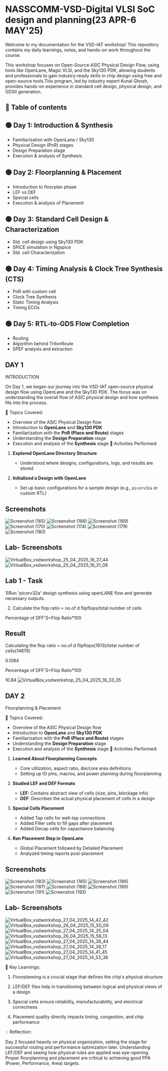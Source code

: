 # NASSCOMM-VSD-Digital VLSI SoC design and planning(23 APR-6 MAY'25)

Welcome to my documentation for the VSD-IAT workshop! This repository contains my daily learnings, notes, and hands-on work throughout the course.

This workshop focuses on Open-Source ASIC Physical Design Flow, using tools like OpenLane, Magic VLSI, and the Sky130 PDK, allowing students and professionals to gain industry-ready skills in chip design using free and open-source tools.This program, led by industry expert Kunal Ghosh, provides hands-on experience in standard cell design, physical design, and GDSII generation.


## 📖 Table of contents

## 🟢 Day 1: Introduction & Synthesis

- Familiarization with OpenLane / Sky130  
- Physical Design (PnR) stages  
- Design Preparation stage  
- Execution & analysis of Synthesis  


## 🟢 Day 2: Floorplanning & Placement

- Introduction to floorplan phase  
- LEF vs DEF  
- Special cells  
- Execution & analysis of Placement  


## 🟢 Day 3: Standard Cell Design & Characterization

- Std. cell design using Sky130 PDK  
- SPICE simulation in Ngspice  
- Std. cell Characterization  


## 🟢 Day 4: Timing Analysis & Clock Tree Synthesis (CTS)

- PnR with custom cell  
- Clock Tree Synthesis  
- Static Timing Analysis  
- Timing ECOs  


## 🟢 Day 5: RTL-to-GDS Flow Completion

- Routing  
- Algorithm behind TritonRoute  
- SPEF analysis and extraction  

## DAY 1
INTRODUCTION

 On Day 1, we began our journey into the VSD-IAT open-source   physical design flow using OpenLane and the Sky130 PDK. The focus was on understanding the overall flow of ASIC physical design and how synthesis fits into the process.

📘 Topics Covered:

- Overview of the ASIC Physical Design flow
- Introduction to **OpenLane** and **Sky130 PDK**
- Familiarization with the **PnR (Place and Route)** stages
- Understanding the **Design Preparation** stage
- Execution and analysis of the **Synthesis** stage
🔧 Activities Performed:

1. **Explored OpenLane Directory Structure**  
   - Understood where designs, configurations, logs, and results are stored

2. **Initialized a Design with OpenLane**  
   - Set up basic configurations for a sample design (e.g., `picorv32a` or custom RTL)

## Screenshots
![Screenshot (165)](https://github.com/user-attachments/assets/3f9c3893-23a6-4816-a63f-7cf9f9951fd0)
![Screenshot (166)](https://github.com/user-attachments/assets/5f879a9d-eb5c-4f91-8f59-6a6d1d4fe56a)
![Screenshot (169)](https://github.com/user-attachments/assets/37b1a835-7283-4aac-848a-422f4589dfac)
![Screenshot (170)](https://github.com/user-attachments/assets/be83b202-d644-4d60-bac7-5b27cabd6cf9)
![Screenshot (174)](https://github.com/user-attachments/assets/000342b5-4b87-46a0-a40d-90e58386ebd4)
![Screenshot (179)](https://github.com/user-attachments/assets/715072fe-b2fc-4ad5-a851-a9fb4a8b6227)
![Screenshot (180)](https://github.com/user-attachments/assets/a370dade-b40d-45d6-8d86-8b457b5a6ee4)

## Lab- Screenshots
![VirtualBox_vsdworkshop_25_04_2025_16_27_44](https://github.com/user-attachments/assets/810a5b5b-a325-482b-ac98-c558e8cff058)
![VirtualBox_vsdworkshop_25_04_2025_16_31_06](https://github.com/user-attachments/assets/d070f21e-829d-4490-ad71-5211c336f46e)

## Lab 1 - Task
1)Run 'picorv32a' design synthesis using openLANE flow and generate necessary outputs.

2) Calculate the flop ratio
 = no.of d flipflops/total number of cells
 
 Percentage of DFF'S=Flop Ratio*100

 ## Result

 Calculating  the flop ratio
 = no.of d flipflops(1613)/total number of cells(14876)

 0.1084
 
 Percentage of DFF'S=Flop Ratio*100
 
 10.84
![VirtualBox_vsdworkshop_25_04_2025_16_33_35](https://github.com/user-attachments/assets/f7a3beff-5711-4080-a83d-00e4237ea32a)

## DAY 2
 Floorplanning & Placement


📘 Topics Covered:

- Overview of the ASIC Physical Design flow
- Introduction to **OpenLane** and **Sky130 PDK**
- Familiarization with the **PnR (Place and Route)** stages
- Understanding the **Design Preparation** stage
- Execution and analysis of the **Synthesis** stage
🔧 Activities Performed:

1. **Learned About Floorplanning Concepts**  
   - Core utilization, aspect ratio, die/core area definitions
   - Setting up IO pins, macros, and power planning during floorplanning

2. **Studied LEF and DEF Formats**  
   - **LEF**: Contains abstract view of cells (size, pins, blockage info)
   - **DEF**: Describes the actual physical placement of cells in a design

3. **Special Cells Placement**  
   - Added Tap cells for well-tap connections
   - Added Filler cells to fill gaps after placement
   - Added Decap cells for capacitance balancing

4. **Ran Placement Step in OpenLane**  
   - Global Placement followed by Detailed Placement
   - Analyzed timing reports post-placement

## Screenshots
![Screenshot (183)](https://github.com/user-attachments/assets/697e5b36-2737-4379-be89-3a2e3aa26237)
![Screenshot (185)](https://github.com/user-attachments/assets/5aed57d5-a3f3-454c-adc0-3cf9e6c72415)
![Screenshot (186)](https://github.com/user-attachments/assets/f5096160-7e53-4b85-ba00-17e32efbb85e)
![Screenshot (187)](https://github.com/user-attachments/assets/ee38121a-6f4b-4276-b277-ddc833e4d181)
![Screenshot (188)](https://github.com/user-attachments/assets/e1edf6bf-be38-409c-8f22-8627a6ecea5f)
![Screenshot (189)](https://github.com/user-attachments/assets/ee014104-1804-44a5-8f3c-26e6585f9e95)
![Screenshot (191)](https://github.com/user-attachments/assets/13c52870-0341-4fc7-afad-63660af06418)
![Screenshot (193)](https://github.com/user-attachments/assets/03629b67-e6e1-4335-9ffa-dd171abc73b2)

## Lab- Screenshots
![VirtualBox_vsdworkshop_27_04_2025_14_42_42](https://github.com/user-attachments/assets/07e1bac8-7c8e-4c66-90b2-94b4d3e6865c)
![VirtualBox_vsdworkshop_26_04_2025_15_50_09](https://github.com/user-attachments/assets/6b0e8b93-029b-452f-a356-468b5ab7b635)
![VirtualBox_vsdworkshop_27_04_2025_14_25_04](https://github.com/user-attachments/assets/e81195be-0f76-4c27-91b9-21e12bf50184)
![VirtualBox_vsdworkshop_26_04_2025_15_56_13](https://github.com/user-attachments/assets/74be0351-40f2-4acd-8ca9-771c001871aa)
![VirtualBox_vsdworkshop_27_04_2025_14_38_44](https://github.com/user-attachments/assets/29d82d17-0b37-43a9-b849-82f914a0451f)
![VirtualBox_vsdworkshop_27_04_2025_14_39_17](https://github.com/user-attachments/assets/a58c6454-3b01-4f97-ac96-6a015c15af1b)
![VirtualBox_vsdworkshop_27_04_2025_14_41_45](https://github.com/user-attachments/assets/6a47db24-39c0-4124-8c13-132d86e2d197)
![VirtualBox_vsdworkshop_27_04_2025_14_53_36](https://github.com/user-attachments/assets/e3160d72-e42b-4c54-a85d-922739023847)

📌 Key Learnings:
 1) Floorplanning is a crucial stage that defines the chip's physical structure

 2) LEF/DEF files help in transitioning between logical and physical views of a design

 3) Special cells ensure reliability, manufacturability, and electrical correctness

  4) Placement quality directly impacts timing, congestion, and chip performance

💡 Reflection:

  Day 2 focused heavily on physical organization, setting the stage for successful routing and performance optimization later. Understanding LEF/DEF and seeing how physical rules are applied was eye-opening. Proper floorplanning and placement are critical to achieving good PPA (Power, Performance, Area) targets.















